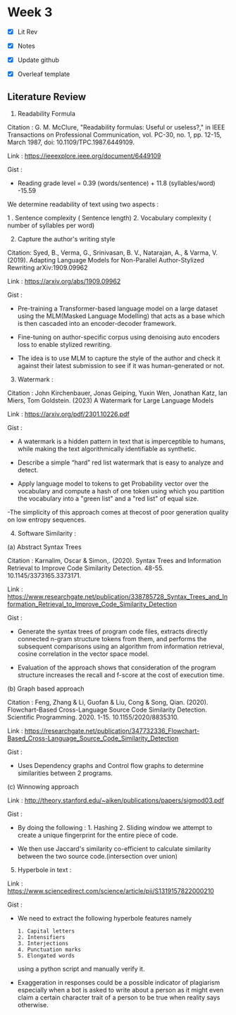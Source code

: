 # Week 3

- [X] Lit Rev
- [X] Notes
- [X] Update github
- [X] Overleaf template



## Literature Review

1. Readability Formula

Citation : G. M. McClure, "Readability formulas: Useful or useless?," in IEEE Transactions on Professional Communication, vol. PC-30, no. 1, pp. 12-15, March 1987, doi: 10.1109/TPC.1987.6449109.

Link : https://ieeexplore.ieee.org/document/6449109

Gist : 

- Reading grade level = 0.39 (words/sentence) + 11.8 (syllables/word) -15.59 


We determine readability of text using two aspects :

   1 . Sentence complexity ( Sentence length)
   2.  Vocabulary complexity ( number of syllables per word)


2. Capture the author's writing style 

Citation: Syed, B., Verma, G., Srinivasan, B. V., Natarajan, A., & Varma, V. (2019). Adapting Language Models for Non-Parallel Author-Stylized Rewriting arXiv:1909.09962

Link : https://arxiv.org/abs/1909.09962

Gist : 

- Pre-training a Transformer-based language model on a large dataset using the MLM(Masked Language Modelling) that acts as a base which is then cascaded into an encoder-decoder framework.

- Fine-tuning on author-specific corpus using denoising auto encoders loss to enable stylized rewriting.

- The idea is to use MLM to capture the style of the author and check it against their latest submission to see if it was human-generated or not.


3. Watermark : 

Citation :  John Kirchenbauer, Jonas Geiping, Yuxin Wen, Jonathan Katz, Ian Miers, Tom Goldstein. (2023) A Watermark for Large Language Models

Link : https://arxiv.org/pdf/2301.10226.pdf


Gist : 

- A watermark is a hidden pattern in text that is imperceptible to humans, while making the text algorithmically identifiable as synthetic.

- Describe a simple “hard” red list watermark that is easy to analyze and detect. 

- Apply language model to tokens to get Probability vector over the vocabulary and compute a hash of one token using which you partition the vocabulary into a "green list" and a "red list" of equal size. 

-The simplicity of this approach comes at thecost of poor generation quality on low entropy sequences.


4. Software Similarity : 

(a) Abstract Syntax Trees

Citation : Karnalim, Oscar & Simon,. (2020). Syntax Trees and Information Retrieval to Improve Code Similarity Detection. 48-55. 10.1145/3373165.3373171. 

Link : https://www.researchgate.net/publication/338785728_Syntax_Trees_and_Information_Retrieval_to_Improve_Code_Similarity_Detection

Gist : 

- Generate the syntax trees of program code files, extracts directly connected n-gram structure tokens from them, and performs the subsequent comparisons using an algorithm from information retrieval, cosine correlation in the vector space model. 

- Evaluation of the approach shows that consideration of the program structure  increases the recall and f-score  at the cost of execution time. 


(b) Graph based approach


Citation : Feng, Zhang & Li, Guofan & Liu, Cong & Song, Qian. (2020). Flowchart-Based Cross-Language Source Code Similarity Detection. Scientific Programming. 2020. 1-15. 10.1155/2020/8835310. 

Link : https://researchgate.net/publication/347732336_Flowchart-Based_Cross-Language_Source_Code_Similarity_Detection

Gist : 
 
-  Uses Dependency graphs and Control flow graphs to determine similarities between 2 programs.


(c) Winnowing approach 

Link : http://theory.stanford.edu/~aiken/publications/papers/sigmod03.pdf

Gist : 

- By doing the following :
           1. Hashing
           2. Sliding window
      we attempt to create a unique fingerprint for the entire piece of code.

- We then use Jaccard's similarity co-efficient to calculate similarity between the two source code.(intersection over union)


5. Hyperbole in text :

Link : https://www.sciencedirect.com/science/article/pii/S1319157822000210

Gist :


- We need to extract the following hyperbole features namely 
      
      1. Capital letters
      2. Intensifiers
      3. Interjections
      4. Punctuation marks 
      5. Elongated words 

    using a python script and manually verify it.

- Exaggeration in responses could be a possible indicator of plagiarism especially when a bot is asked to write about a person as it might even claim a certain character trait of a person to be true when reality says otherwise.




